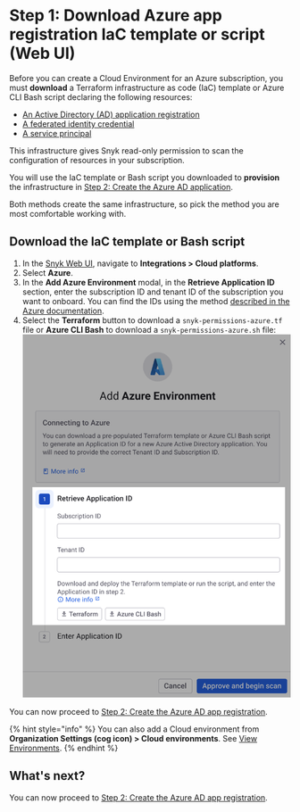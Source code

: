 # Step 1: Download Azure app registration IaC template or script (Web UI)

Before you can create a Cloud Environment for an Azure subscription, you must **download** a Terraform infrastructure as code (IaC) template or Azure CLI Bash script declaring the following resources:

* [An Active Directory (AD) application registration](https://learn.microsoft.com/en-us/azure/active-directory/develop/app-objects-and-service-principals#application-registration)
* [A federated identity credential](https://learn.microsoft.com/en-us/azure/active-directory/develop/workload-identity-federation)
* [A service principal](https://learn.microsoft.com/en-us/azure/active-directory/develop/app-objects-and-service-principals#service-principal-object)

This infrastructure gives Snyk read-only permission to scan the configuration of resources in your subscription.

You will use the IaC template or Bash script you downloaded to **provision** the infrastructure in [Step 2: Create the Azure AD application](step-2-create-the-azure-ad-app-registration.md).

Both methods create the same infrastructure, so pick the method you are most comfortable working with.

## Download the IaC template or Bash script

1. In the [Snyk Web UI](https://app.snyk.io/), navigate to **Integrations > Cloud platforms**.
2. Select **Azure**.
3. In the **Add Azure Environment** modal, in the **Retrieve Application ID** section, enter the subscription ID and tenant ID of the subscription you want to onboard. You can find the IDs using the method [described in the Azure documentation](https://learn.microsoft.com/en-us/azure/azure-portal/get-subscription-tenant-id).
4. Select the **Terraform** button to download a `snyk-permissions-azure.tf` file or **Azure CLI Bash** to download a `snyk-permissions-azure.sh` file:\
   ![The Snyk Cloud Add Azure Environment modal](../../../../.gitbook/assets/snyk-cloud-onboard-azure-step-1.png)

You can now proceed to [Step 2: Create the Azure AD app registration](step-2-create-the-azure-ad-app-registration.md).

{% hint style="info" %}
You can also add a Cloud environment from **Organization Settings (cog icon) > Cloud environments**. See [View Environments](../../../../scan-infrastructure/introduction-to-iac+/snyk-environments/view-add-and-remove-environments.md).
{% endhint %}

## What's next?

You can now proceed to [Step 2: Create the Azure AD app registration](step-2-create-the-azure-ad-app-registration.md).
